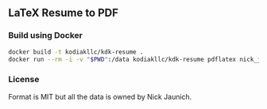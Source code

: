 ## LaTeX Resume to PDF

### Build using Docker

```sh
docker build -t kodiakllc/kdk-resume .
docker run --rm -i -v "$PWD":/data kodiakllc/kdk-resume pdflatex nick_jaunich_resume.tex
```

### License

Format is MIT but all the data is owned by Nick Jaunich.
